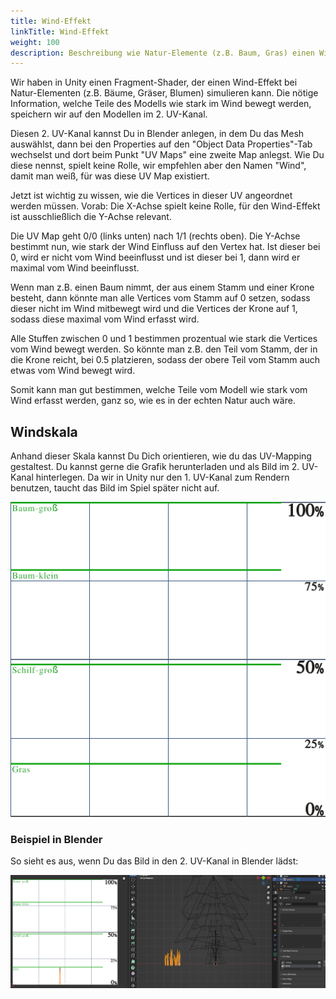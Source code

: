 ```yaml
---
title: Wind-Effekt
linkTitle: Wind-Effekt
weight: 100
description: Beschreibung wie Natur-Elemente (z.B. Baum, Gras) einen Wind-Effekt erhalten können.
---
```


Wir haben in Unity einen Fragment-Shader, der einen Wind-Effekt bei Natur-Elementen (z.B. Bäume, Gräser, Blumen) simulieren kann.
Die nötige Information, welche Teile des Modells wie stark im Wind bewegt werden, speichern wir auf den Modellen im 2. UV-Kanal.

Diesen 2. UV-Kanal kannst Du in Blender anlegen, in dem Du das Mesh auswählst, dann bei den Properties auf den "Object Data Properties"-Tab wechselst und dort beim Punkt "UV Maps" eine zweite Map anlegst.
Wie Du diese nennst, spielt keine Rolle, wir empfehlen aber den Namen "Wind", damit man weiß, für was diese UV Map existiert.

Jetzt ist wichtig zu wissen, wie die Vertices in dieser UV angeordnet werden müssen.
Vorab: Die X-Achse spielt keine Rolle, für den Wind-Effekt ist ausschließlich die Y-Achse relevant.

Die UV Map geht 0/0 (links unten) nach 1/1 (rechts oben).
Die Y-Achse bestimmt nun, wie stark der Wind Einfluss auf den Vertex hat.
Ist dieser bei 0, wird er nicht vom Wind beeinflusst und ist dieser bei 1, dann wird er maximal vom Wind beeinflusst.

Wenn man z.B. einen Baum nimmt, der aus einem Stamm und einer Krone besteht, dann könnte man alle Vertices vom Stamm auf 0 setzen, sodass dieser nicht im Wind mitbewegt wird und die Vertices der Krone auf 1, sodass diese maximal vom Wind erfasst wird. 

Alle Stuffen zwischen 0 und 1 bestimmen prozentual wie stark die Vertices vom Wind bewegt werden.
So könnte man z.B. den Teil vom Stamm, der in die Krone reicht, bei 0.5 platzieren, sodass der obere Teil vom Stamm auch etwas vom Wind bewegt wird.

Somit kann man gut bestimmen, welche Teile vom Modell wie stark vom Wind erfasst werden, ganz so, wie es in der echten Natur auch wäre. 

## Windskala

Anhand dieser Skala kannst Du Dich orientieren, wie du das UV-Mapping gestaltest.
Du kannst gerne die Grafik herunterladen und als Bild im 2. UV-Kanal hinterlegen.
Da wir in Unity nur den 1. UV-Kanal zum Rendern benutzen, taucht das Bild im Spiel später nicht auf.

![Windskala](assets/wind-scale.png)

### Beispiel in Blender

So sieht es aus, wenn Du das Bild in den 2. UV-Kanal in Blender lädst:

![Windskala in Blender](assets/wind-scale-in-blender.png)